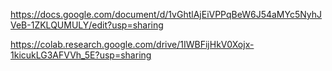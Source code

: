https://docs.google.com/document/d/1vGhtlAjEiVPPqBeW6J54aMYc5NyhJVeB-1ZKLQUMULY/edit?usp=sharing

https://colab.research.google.com/drive/1IWBFijHkV0Xojx-1kicukLG3AFVVh_5E?usp=sharing
